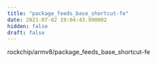 ```yaml
---
title: "package_feeds_base_shortcut-fe"
date: 2021-07-02 19:04:43.990002
hidden: false
draft: false
---
```


rockchip/armv8/package_feeds_base_shortcut-fe

